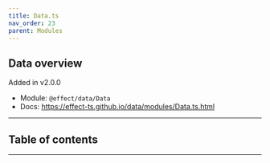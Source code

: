 ```yaml
---
title: Data.ts
nav_order: 23
parent: Modules
---
```


## Data overview

Added in v2.0.0

- Module: `@effect/data/Data`
- Docs: https://effect-ts.github.io/data/modules/Data.ts.html

---

<h2 class="text-delta">Table of contents</h2>

---

